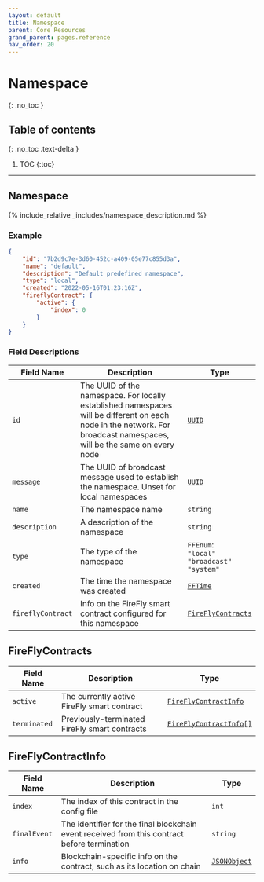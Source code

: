 ```yaml
---
layout: default
title: Namespace
parent: Core Resources
grand_parent: pages.reference
nav_order: 20
---
```


# Namespace
{: .no_toc }

## Table of contents
{: .no_toc .text-delta }

1. TOC
{:toc}

---
## Namespace

{% include_relative _includes/namespace_description.md %}

### Example

```json
{
    "id": "7b2d9c7e-3d60-452c-a409-05e77c855d3a",
    "name": "default",
    "description": "Default predefined namespace",
    "type": "local",
    "created": "2022-05-16T01:23:16Z",
    "fireflyContract": {
        "active": {
            "index": 0
        }
    }
}
```

### Field Descriptions

| Field Name | Description | Type |
|------------|-------------|------|
| `id` | The UUID of the namespace. For locally established namespaces will be different on each node in the network. For broadcast namespaces, will be the same on every node | [`UUID`](simpletypes#uuid) |
| `message` | The UUID of broadcast message used to establish the namespace. Unset for local namespaces | [`UUID`](simpletypes#uuid) |
| `name` | The namespace name | `string` |
| `description` | A description of the namespace | `string` |
| `type` | The type of the namespace | `FFEnum`:<br/>`"local"`<br/>`"broadcast"`<br/>`"system"` |
| `created` | The time the namespace was created | [`FFTime`](simpletypes#fftime) |
| `fireflyContract` | Info on the FireFly smart contract configured for this namespace | [`FireFlyContracts`](#fireflycontracts) |

## FireFlyContracts

| Field Name | Description | Type |
|------------|-------------|------|
| `active` | The currently active FireFly smart contract | [`FireFlyContractInfo`](#fireflycontractinfo) |
| `terminated` | Previously-terminated FireFly smart contracts | [`FireFlyContractInfo[]`](#fireflycontractinfo) |

## FireFlyContractInfo

| Field Name | Description | Type |
|------------|-------------|------|
| `index` | The index of this contract in the config file | `int` |
| `finalEvent` | The identifier for the final blockchain event received from this contract before termination | `string` |
| `info` | Blockchain-specific info on the contract, such as its location on chain | [`JSONObject`](simpletypes#jsonobject) |




